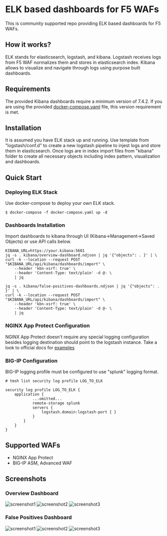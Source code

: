 # ELK based dashboards for F5 WAFs
This is community supported repo providing ELK based dashboards for F5 WAFs.
## How it works?
ELK stands for elasticsearch, logstash, and kibana. Logstash receives logs from F5 WAF normalizes them and stores in elasticsearch index. Kibana allows to visualize and navigate through logs using purpose built dashboards.
## Requirements
The provided Kibana dashboards require a minimum version of 7.4.2. If you are using the provided [docker-compose.yaml](docker-compose.yaml) file, this version requirement is met.
## Installation
It is assumed you have ELK stack up and running. Use template from "logstash/conf.d" to create a new logstash pipeline to injest logs and store them in elasticsearch. Once logs are in index import files from "kibana" folder to create all necessary objects including index pattern, visualization and dashboards.
## Quick Start
### Deploying ELK Stack
Use docker-compose to deploy your own ELK stack.
```
$ docker-compose -f docker-compose.yaml up -d
```
### Dashboards Installation
Import dashboards to kibana through UI (Kibana->Management->Saved Objects) or use API calls below.
```
KIBANA_URL=https://your.kibana:5601
jq -s . kibana/overview-dashboard.ndjson | jq '{"objects": . }' | \
curl -k --location --request POST "$KIBANA_URL/api/kibana/dashboards/import" \
    --header 'kbn-xsrf: true' \
    --header 'Content-Type: text/plain' -d @- \
    | jq

jq -s . kibana/false-positives-dashboards.ndjson | jq '{"objects": . }' | \
curl -k --location --request POST "$KIBANA_URL/api/kibana/dashboards/import" \
    --header 'kbn-xsrf: true' \
    --header 'Content-Type: text/plain' -d @- \
    | jq
```
### NGINX App Protect Configuration
NGINX App Protect doesn't require any special logging configuration besides logging destination should point to the logstash instance. Take a look to official docs for [examples](https://docs.nginx.com/nginx-app-protect/admin-guide/#centos-7-4-installation)
### BIG-IP Configuration
BIG-IP logging profile must be configured to use "splunk" logging format.
```
# tmsh list security log profile LOG_TO_ELK

security log profile LOG_TO_ELK {
    application {
            ...omitted...
            remote-storage splunk
            servers {
                logstash.domain:logstash-port { }
            }
        }
    }
}
```
## Supported WAFs
* NGINX App Protect
* BIG-IP ASM, Advanced WAF
## Screenshots
### Overview Dashboard
![screenshot1](https://user-images.githubusercontent.com/23067500/72393114-c7c25080-36e6-11ea-81c4-655f4c936476.png)
![screenshot2](https://user-images.githubusercontent.com/23067500/72392972-4cf93580-36e6-11ea-8392-1b80d59b8276.png)
![screenshot3](https://user-images.githubusercontent.com/23067500/72392979-4ff42600-36e6-11ea-9cb9-22b8ba737de0.png)
### False Positives Dashboard
![screenshot1](https://user-images.githubusercontent.com/23067500/81446488-d6b68e00-912f-11ea-9f60-0821c2010e46.png)
![screenshot2](https://user-images.githubusercontent.com/23067500/81446490-d918e800-912f-11ea-9223-a3cf7818cdcf.png)
![screenshot3](https://user-images.githubusercontent.com/23067500/81446492-dae2ab80-912f-11ea-94a2-e99fd7423883.png)
